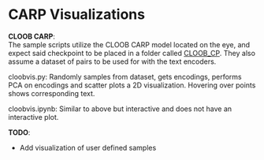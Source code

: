 # CARP Visualizations

**CLOOB CARP**:  
The sample scripts utilize the CLOOB CARP model located on the eye, and expect said checkpoint to be placed in a folder called [CLOOB\_CP](https://mystic.the-eye.eu/public/AI/models/CARP/CLOOB_CARP_Declutr_B.zip). They also assume a dataset of pairs to be used for with the text encoders.  

cloobvis.py: Randomly samples from dataset, gets encodings, performs PCA on encodings and scatter plots a 2D visualization. Hovering over points shows corresponding text.

cloobvis.ipynb: Similar to above but interactive and does not have an interactive plot.  

 **TODO**:

- Add visualization of user defined samples
